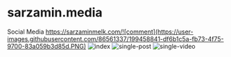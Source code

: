 # sarzamin.media
Social Media https://sarzaminmelk.com/![comment](https://user-images.githubusercontent.com/86561337/199458841-df6b1c5a-fb73-4f75-9700-83a059b3d85d.PNG)
![index](https://user-images.githubusercontent.com/86561337/199458853-2f055761-43da-4d4d-9e93-19d363749b0b.PNG)
![single-post](https://user-images.githubusercontent.com/86561337/199458894-87ca1b39-1a60-4209-b338-0b2c731e4211.PNG)
![single-video](https://user-images.githubusercontent.com/86561337/199458947-14b441f3-33c5-4c8c-8bf6-171b9a044434.PNG)
